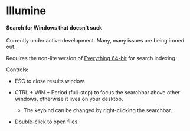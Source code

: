 # Illumine

#### Search for Windows that doesn't suck

Currently under active development. Many, many issues are being ironed out.

Requires the non-lite version of [Everything 64-bit](https://www.voidtools.com/downloads/) for search indexing.

Controls:

- ESC to close results window.

- CTRL + WIN + Period (full-stop) to focus the searchbar above other windows, otherwise it lives on your desktop.

  - The keybind can be changed by right-clicking the searchbar.

- Double-click to open files.

